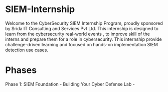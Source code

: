 # SIEM-Internship


Welcome to the CyberSecurity SIEM Internship Program, proudly sponsored by Srida IT Consulting and Services Pvt Ltd.
This internship is designed to learn from the cybersecurity real-world events , to improve skill of the interns and prepare them for a role in cybersecurity.
This internship provide challenge-driven learning  and focused on hands-on implementation SIEM detection use cases.

# Phases

Phase 1: SIEM Foundation - Building Your Cyber Defense Lab - 
